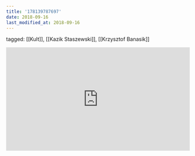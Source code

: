 ```yaml
---
title: '178139787697'
date: 2018-09-16
last_modified_at: 2018-09-16
---
```

tagged: [[Kult]], [[Kazik Staszewski]], [[Krzysztof Banasik]]
<iframe allow="accelerometer; autoplay; clipboard-write; encrypted-media; gyroscope; picture-in-picture" allowfullscreen="" frameborder="0" height="281" id="youtube_iframe" src="https://www.youtube.com/embed/gSfFlaY6MYw?feature=oembed&amp;enablejsapi=1&amp;origin=https://safe.txmblr.com&amp;wmode=opaque" width="500"></iframe>
